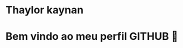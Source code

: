 <div display="inline-block">

<h1 align="left"> Thaylor kaynan </h1>
<h1 align="left"> Bem vindo ao meu perfil GITHUB 🗿 </h1>


